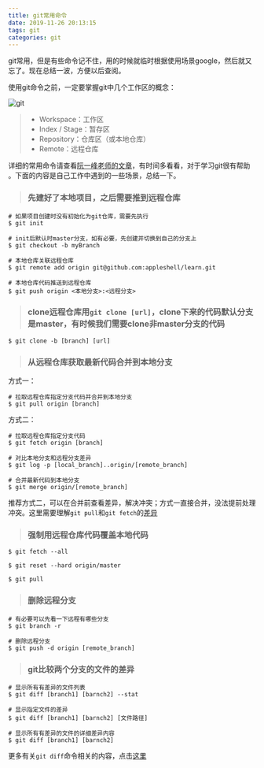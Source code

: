 ```yaml
---
title: git常用命令
date: 2019-11-26 20:13:15
tags: git
categories: git
---
```

git常用，但是有些命令记不住，用的时候就临时根据使用场景google，然后就又忘了。现在总结一波，方便以后查阅。
<!-- more -->

使用git命令之前，一定要掌握git中几个工作区的概念：

![git][img1]

> * Workspace：工作区
> * Index / Stage：暂存区
> * Repository：仓库区（或本地仓库）
> * Remote：远程仓库

[img1]:http://www.ruanyifeng.com/blogimg/asset/2015/bg2015120901.png

详细的常用命令请查看[阮一峰老师的文章][1]，有时间多看看，对于学习git很有帮助 。下面的内容是自己工作中遇到的一些场景，总结一下。

[1]:http://www.ruanyifeng.com/blog/2015/12/git-cheat-sheet.html

> ### 先建好了本地项目，之后需要推到远程仓库

    # 如果项目创建时没有初始化为git仓库，需要先执行
    $ git init

    # init后默认时master分支，如有必要，先创建并切换到自己的分支上
    $ git checkout -b myBranch

    # 本地仓库关联远程仓库
    $ git remote add origin git@github.com:appleshell/learn.git

    # 本地仓库代码推送到远程仓库
    $ git push origin <本地分支>:<远程分支>

> ### clone远程仓库用`git clone [url]`，clone下来的代码默认分支是master，有时候我们需要clone非master分支的代码

    $ git clone -b [branch] [url]

> ### 从远程仓库获取最新代码合并到本地分支

  方式一：

    # 拉取远程仓库指定分支代码并合并到本地分支
    $ git pull origin [branch]

  方式二：

    # 拉取远程仓库指定分支代码
    $ git fetch origin [branch]

    # 对比本地分支和远程分支差异
    $ git log -p [local_branch]..origin/[remote_branch]

    # 合并最新代码到本地分支
    $ git merge origin/[remote_branch]

  推荐方式二，可以在合并前查看差异，解决冲突；方式一直接合并，没法提前处理冲突。这里需要理解`git pull`和`git fetch`的[差异][2]

  [2]: https://www.zhihu.com/question/38305012

> ### 强制用远程仓库代码覆盖本地代码

    $ git fetch --all

    $ git reset --hard origin/master

    $ git pull

> ### 删除远程分支

    # 有必要可以先看一下远程有哪些分支
    $ git branch -r

    # 删除远程分支
    $ git push -d origin [remote_branch]

> ### git比较两个分支的文件的差异

    # 显示所有有差异的文件列表
    $ git diff [branch1] [barnch2] --stat

    # 显示指定文件的差异
    $ git diff [branch1] [barnch2] [文件路径]

    # 显示所有有差异的文件的详细差异内容
    $ git diff [branch1] [barnch2]

更多有关`git diff`命令相关的内容，点击[这里][3]

[3]:https://www.cnblogs.com/qianqiannian/p/6010219.html